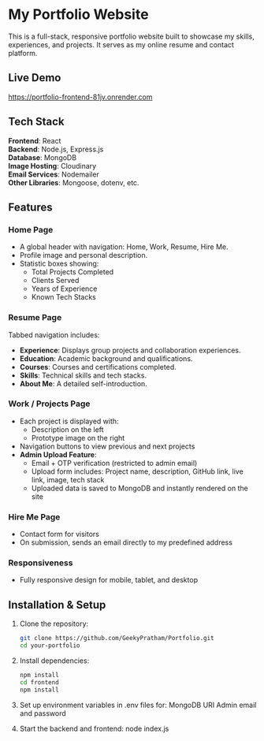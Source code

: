 #  My Portfolio Website

This is a full-stack, responsive portfolio website built to showcase my skills, experiences, and projects. It serves as my online resume and contact platform.

##  Live Demo

https://portfolio-frontend-81jv.onrender.com

##  Tech Stack

**Frontend**: React  
**Backend**: Node.js, Express.js  
**Database**: MongoDB  
**Image Hosting**: Cloudinary  
**Email Services**: Nodemailer  
**Other Libraries**: Mongoose, dotenv, etc.

##  Features

###  Home Page
- A global header with navigation: Home, Work, Resume, Hire Me.
- Profile image and personal description.
- Statistic boxes showing:
  - Total Projects Completed
  - Clients Served
  - Years of Experience
  - Known Tech Stacks

###  Resume Page
Tabbed navigation includes:
- **Experience**: Displays group projects and collaboration experiences.
- **Education**: Academic background and qualifications.
- **Courses**: Courses and certifications completed.
- **Skills**: Technical skills and tech stacks.
- **About Me**: A detailed self-introduction.

###  Work / Projects Page
- Each project is displayed with:
  - Description on the left
  - Prototype image on the right
- Navigation buttons to view previous and next projects
- **Admin Upload Feature**:
  - Email + OTP verification (restricted to admin email)
  - Upload form includes: Project name, description, GitHub link, live link, image, tech stack
  - Uploaded data is saved to MongoDB and instantly rendered on the site

###  Hire Me Page
- Contact form for visitors
- On submission, sends an email directly to my predefined address

###  Responsiveness
- Fully responsive design for mobile, tablet, and desktop

##   Installation & Setup

1. Clone the repository:
   ```bash
   git clone https://github.com/GeekyPratham/Portfolio.git
   cd your-portfolio

2. Install dependencies:
    ```bash
    npm install
    cd frontend 
    npm install

3. Set up environment variables in .env files for:
    MongoDB URI
    Admin email and password

4. Start the backend and frontend:
    node index.js